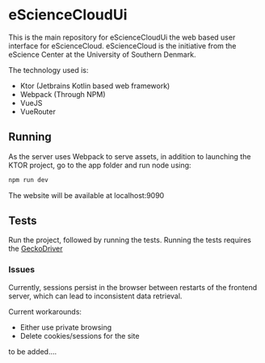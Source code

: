 # eScienceCloudUi

This is the main repository for eScienceCloudUi the web based user interface for eScienceCloud.
eScienceCloud is the initiative from the eScience Center at the University of Southern Denmark.

The technology used is:

- Ktor (Jetbrains Kotlin based web framework)
- Webpack (Through NPM)
- VueJS
- VueRouter

## Running

As the server uses Webpack to serve assets, in addition to launching the KTOR project, go to the app folder and run node using:

```javascript
npm run dev
```

The website will be available at localhost:9090

## Tests

Run the project, followed by running the tests. Running the tests requires the [GeckoDriver](https://github.com/mozilla/geckodriver/releases)

### Issues

Currently, sessions persist in the browser between restarts of the frontend server, which can lead to inconsistent data retrieval.

Current workarounds:
- Either use private browsing
- Delete cookies/sessions for the site

to be added....
